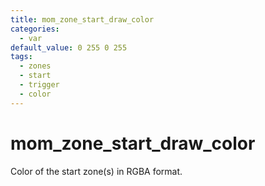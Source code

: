 ```yaml
---
title: mom_zone_start_draw_color
categories:
  - var
default_value: 0 255 0 255
tags:
  - zones
  - start
  - trigger
  - color
---
```


# mom_zone_start_draw_color

Color of the start zone(s) in RGBA format.
